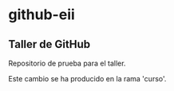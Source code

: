 # github-eii

## Taller de GitHub

Repositorio de prueba para el taller.

Este cambio se ha producido en la rama 'curso'.
